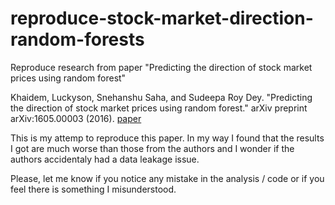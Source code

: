 # reproduce-stock-market-direction-random-forests
Reproduce research from paper "Predicting the direction of stock market prices using random forest"

Khaidem, Luckyson, Snehanshu Saha, and Sudeepa Roy Dey. "Predicting the direction of stock market prices using random forest." arXiv preprint arXiv:1605.00003 (2016). [paper](https://arxiv.org/abs/1605.00003)

This is my attemp to reproduce this paper. In my way I found that the results I got are much worse than those from the authors and I wonder if the authors accidentaly had a data leakage issue. 

Please, let me know if you notice any mistake in the analysis / code or if you feel there is something I misunderstood.

